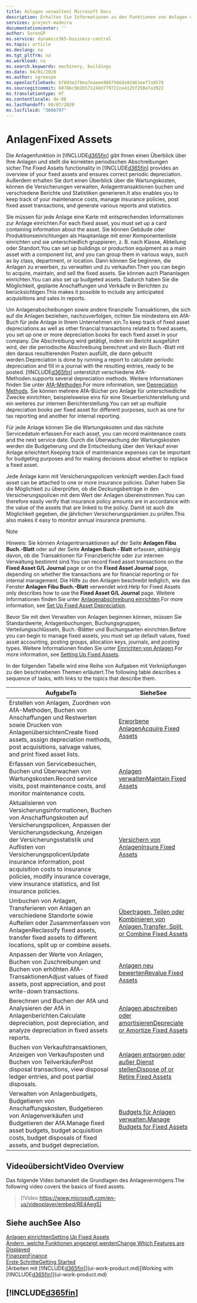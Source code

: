 ```yaml
---
title: Anlagen verwalten| Microsoft Docs
description: Erhalten Sie Informationen zu den Funktionen von Anlagen und eine Übersicht , wie mit Anlagen gearbeitet wird.
services: project-madeira
documentationcenter: ''
author: SorenGP
ms.service: dynamics365-business-central
ms.topic: article
ms.devlang: na
ms.tgt_pltfrm: na
ms.workload: na
ms.search.keywords: machinery, buildings
ms.date: 04/01/2020
ms.author: sgroespe
ms.openlocfilehash: bf893e2f8ea7eaeee9867566da92461eef7a9578
ms.sourcegitcommit: 6078bc9b2b571248d779722ce4125f250e7a3922
ms.translationtype: HT
ms.contentlocale: de-DE
ms.lasthandoff: 08/07/2020
ms.locfileid: "3666797"
---
```

# <a name="fixed-assets"></a><span data-ttu-id="07323-103">Anlagen</span><span class="sxs-lookup"><span data-stu-id="07323-103">Fixed Assets</span></span>
<span data-ttu-id="07323-104">Die Anlagenfunktion in [!INCLUDE[d365fin](includes/d365fin_md.md)] gibt Ihnen einen Überblick über Ihre Anlagen und stellt die korrekten periodischen Abschreibungen sicher.</span><span class="sxs-lookup"><span data-stu-id="07323-104">The Fixed Assets functionality in [!INCLUDE[d365fin](includes/d365fin_md.md)] provides an overview of your fixed assets and ensures correct periodic depreciation.</span></span> <span data-ttu-id="07323-105">Außerdem erhalten Sie dort einen Überblick über die Wartungskosten, können die Versicherungen verwalten, Anlagentransaktionen buchen und verschiedene Berichte und Statistiken generieren.</span><span class="sxs-lookup"><span data-stu-id="07323-105">It also enables you to keep track of your maintenance costs, manage insurance policies, post fixed asset transactions, and generate various reports and statistics.</span></span>

<span data-ttu-id="07323-106">Sie müssen für jede Anlage eine Karte mit entsprechenden Informationen zur Anlage einrichten.</span><span class="sxs-lookup"><span data-stu-id="07323-106">For each fixed asset, you must set up a card containing information about the asset.</span></span> <span data-ttu-id="07323-107">Sie können Gebäude oder Produktionseinrichtungen als Hauptanlage mit einer Komponentenliste einrichten und sie unterschiedlich gruppieren, z. B. nach Klasse, Abteilung oder Standort.</span><span class="sxs-lookup"><span data-stu-id="07323-107">You can set up buildings or production equipment as a main asset with a component list, and you can group them in various ways, such as by class, department, or location.</span></span> <span data-ttu-id="07323-108">Dann können Sie beginnen, die Anlagen zu erwerben, zu verwalten und zu verkaufen.</span><span class="sxs-lookup"><span data-stu-id="07323-108">Then you can begin to acquire, maintain, and sell the fixed assets.</span></span> <span data-ttu-id="07323-109">Sie können auch Plananlagen einrichten.</span><span class="sxs-lookup"><span data-stu-id="07323-109">You can also set up budgeted assets.</span></span> <span data-ttu-id="07323-110">Dadurch haben Sie die Möglichkeit, geplante Anschaffungen und Verkäufe in Berichten zu berücksichtigen.</span><span class="sxs-lookup"><span data-stu-id="07323-110">This makes it possible to include any anticipated acquisitions and sales in reports.</span></span>

<span data-ttu-id="07323-111">Um Anlagenabscheibungen sowie andere finanzielle Transaktionen, die sich auf die Anlagen beziehen, nachzuverfolgen, richten Sie mindestens ein AfA-Buch für jede Anlage in Ihrem Unternehmen ein.</span><span class="sxs-lookup"><span data-stu-id="07323-111">To keep track of fixed asset depreciations as well as other financial transactions related to fixed assets, you set up one or more depreciation books for each fixed asset in your company.</span></span> <span data-ttu-id="07323-112">Die Abschreibung wird getätigt, indem ein Bericht ausgeführt wird, der die periodische Abschreibung berechnet und ein Buch.-Blatt mit den daraus resultierenden Posten ausfüllt, die dann gebucht werden.</span><span class="sxs-lookup"><span data-stu-id="07323-112">Depreciation is done by running a report to calculate periodic depreciation and fill in a journal with the resulting entries, ready to be posted.</span></span> [!INCLUDE[d365fin](includes/d365fin_md.md)] <span data-ttu-id="07323-113">unterstützt verschiedene AfA-Methoden.</span><span class="sxs-lookup"><span data-stu-id="07323-113">supports several depreciation methods.</span></span> <span data-ttu-id="07323-114">Weitere Informationen finden Sie unter [AfA-Methoden](fa-depreciation-methods.md).</span><span class="sxs-lookup"><span data-stu-id="07323-114">For more information, see [Depreciation Methods](fa-depreciation-methods.md).</span></span> <span data-ttu-id="07323-115">Sie können mehrere AfA-Bücher pro Anlage für unterschiedliche Zwecke einrichten, beispielsweise eins für eine Steuerberichterstellung und ein weiteres zur internen Berichterstellung.</span><span class="sxs-lookup"><span data-stu-id="07323-115">You can set up multiple depreciation books per fixed asset for different purposes, such as one for tax reporting and another for internal reporting.</span></span>

<span data-ttu-id="07323-116">Für jede Anlage können Sie die Wartungskosten und das nächste Servicedatum erfassen.</span><span class="sxs-lookup"><span data-stu-id="07323-116">For each asset, you can record maintenance costs and the next service date.</span></span> <span data-ttu-id="07323-117">Durch die Überwachung der Wartungskosten werden die Budgetierung und die Entscheidung über den Verkauf einer Anlage erleichtert.</span><span class="sxs-lookup"><span data-stu-id="07323-117">Keeping track of maintenance expenses can be important for budgeting purposes and for making decisions about whether to replace a fixed asset.</span></span>

<span data-ttu-id="07323-118">Jede Anlage kann mit Versicherungspolicen verknüpft werden.</span><span class="sxs-lookup"><span data-stu-id="07323-118">Each fixed asset can be attached to one or more insurance policies.</span></span> <span data-ttu-id="07323-119">Daher haben Sie die Möglichkeit zu überprüfen, ob die Deckungsbeiträge in den Versicherungspolicen mit dem Wert der Anlagen übereinstimmen.</span><span class="sxs-lookup"><span data-stu-id="07323-119">You can therefore easily verify that insurance policy amounts are in accordance with the value of the assets that are linked to the policy.</span></span> <span data-ttu-id="07323-120">Damit ist auch die Möglichkeit gegeben, die jährlichen Versicherungsprämien zu prüfen.</span><span class="sxs-lookup"><span data-stu-id="07323-120">This also makes it easy to monitor annual insurance premiums.</span></span>

> [!NOTE]  
>   <span data-ttu-id="07323-121">Hinweis: Sie können Anlagentransaktionen auf der Seite **Anlagen Fibu Buch.-Blatt** oder auf der Seite **Anlagen Buch - Blatt** erfassen, abhängig davon, ob die Transaktionen für Finanzberichte oder zur internen Verwaltung bestimmt sind.</span><span class="sxs-lookup"><span data-stu-id="07323-121">You can record fixed asset transactions on the **Fixed Asset G/L Journal** page or on the **Fixed Asset Journal** page, depending on whether the transactions are for financial reporting or for internal management.</span></span> <span data-ttu-id="07323-122">Die Hilfe zu den Anlagen beschreibt lediglich, wie das Fenster **Anlagen Fibu Buch.-Blatt** verwendet wird.</span><span class="sxs-lookup"><span data-stu-id="07323-122">Help for Fixed Assets only describes how to use the **Fixed Asset G/L Journal** page.</span></span> <span data-ttu-id="07323-123">Weitere Informationen finden Sie unter [Anlagenabschreibung einrichten](fa-how-setup-depreciation.md).</span><span class="sxs-lookup"><span data-stu-id="07323-123">For more information, see [Set Up Fixed Asset Depreciation](fa-how-setup-depreciation.md).</span></span>

<span data-ttu-id="07323-124">Bevor Sie mit dem Verwalten von Anlagen beginnen können, müssen Sie Standardwerte, Anlagenbuchungen, Buchungsgruppen, Verteilungsschlüsseln, Buch.-Blätter und Buchungsarten einrichten.</span><span class="sxs-lookup"><span data-stu-id="07323-124">Before you can begin to manage fixed assets, you must set up default values, fixed asset accounting, posting groups, allocation keys, journals, and posting types.</span></span> <span data-ttu-id="07323-125">Weitere Informationen finden Sie unter [Einrichten von Anlagen](fa-setup.md).</span><span class="sxs-lookup"><span data-stu-id="07323-125">For more information, see [Setting Up Fixed Assets](fa-setup.md).</span></span>

<span data-ttu-id="07323-126">In der folgenden Tabelle wird eine Reihe von Aufgaben mit Verknüpfungen zu den beschriebenen Themen erläutert.</span><span class="sxs-lookup"><span data-stu-id="07323-126">The following table describes a sequence of tasks, with links to the topics that describe them.</span></span>

| <span data-ttu-id="07323-127">Aufgabe</span><span class="sxs-lookup"><span data-stu-id="07323-127">To</span></span> | <span data-ttu-id="07323-128">Siehe</span><span class="sxs-lookup"><span data-stu-id="07323-128">See</span></span> |
| --- | --- |
| <span data-ttu-id="07323-129">Erstellen von Anlagen, Zuordnen von AfA-Methoden, Buchen von Anschaffungen und Restwerten sowie Drucken von Anlagenübersichten</span><span class="sxs-lookup"><span data-stu-id="07323-129">Create fixed assets, assign depreciation methods, post acquisitions, salvage values, and print fixed asset lists.</span></span> |[<span data-ttu-id="07323-130">Erworbene Anlagen</span><span class="sxs-lookup"><span data-stu-id="07323-130">Acquire Fixed Assets</span></span>](fa-how-acquire.md) |
| <span data-ttu-id="07323-131">Erfassen von Servicebesuchen, Buchen und Überwachen von Wartungskosten.</span><span class="sxs-lookup"><span data-stu-id="07323-131">Record service visits, post maintenance costs, and monitor maintenance costs.</span></span> |[<span data-ttu-id="07323-132">Anlagen verwalten</span><span class="sxs-lookup"><span data-stu-id="07323-132">Maintain Fixed Assets</span></span>](fa-how-maintain.md) |
| <span data-ttu-id="07323-133">Aktualisieren von Versicherungsinformationen, Buchen von Anschaffungskosten auf Versicherungspolicen, Anpassen der Versicherungsdeckung, Anzeigen der Versicherungsstatistik und Auflisten von Versicherungspolicen</span><span class="sxs-lookup"><span data-stu-id="07323-133">Update insurance information, post acquisition costs to insurance policies, modify insurance coverage, view insurance statistics, and list insurance policies.</span></span> |[<span data-ttu-id="07323-134">Versichern von Anlagen</span><span class="sxs-lookup"><span data-stu-id="07323-134">Insure Fixed Assets</span></span>](fa-how-insure.md) |
| <span data-ttu-id="07323-135">Umbuchen von Anlagen, Transferieren von Anlagen an verschiedene Standorte sowie Aufteilen oder Zusammenfassen von Anlagen</span><span class="sxs-lookup"><span data-stu-id="07323-135">Reclassify fixed assets, transfer fixed assets to different locations, split up or combine assets.</span></span> |[<span data-ttu-id="07323-136">Übertragen, Teilen oder Kombinieren von Anlagen.</span><span class="sxs-lookup"><span data-stu-id="07323-136">Transfer, Split, or Combine Fixed Assets</span></span>](fa-how-trans-split-combine.md) |
| <span data-ttu-id="07323-137">Anpassen der Werte von Anlagen, Buchen von Zuschreibungen und Buchen von erhöhten AfA-Transaktionen</span><span class="sxs-lookup"><span data-stu-id="07323-137">Adjust values of fixed assets, post appreciation, and post write-down transactions.</span></span> |[<span data-ttu-id="07323-138">Anlagen neu bewerten</span><span class="sxs-lookup"><span data-stu-id="07323-138">Revalue Fixed Assets</span></span>](fa-how-revalue.md) |
| <span data-ttu-id="07323-139">Berechnen und Buchen der AfA und Analysieren der AfA in Anlagenberichten.</span><span class="sxs-lookup"><span data-stu-id="07323-139">Calculate depreciation, post depreciation, and  analyze depreciation in fixed assets reports.</span></span> |[<span data-ttu-id="07323-140">Anlagen abschreiben oder amortisieren</span><span class="sxs-lookup"><span data-stu-id="07323-140">Depreciate or Amortize Fixed Assets</span></span>](fa-how-depreciate-amortize.md) |
| <span data-ttu-id="07323-141">Buchen von Verkaufstransaktionen, Anzeigen von Verkaufsposten und Buchen von Teilverkäufen</span><span class="sxs-lookup"><span data-stu-id="07323-141">Post disposal transactions, view disposal ledger entries, and post partial disposals.</span></span> |[<span data-ttu-id="07323-142">Anlagen entsorgen oder außer Dienst stellen</span><span class="sxs-lookup"><span data-stu-id="07323-142">Dispose of or Retire Fixed Assets</span></span>](fa-how-dispose-retire.md) |
| <span data-ttu-id="07323-143">Verwalten von Anlagenbudgets, Budgetieren von Anschaffungskosten, Budgetieren von Anlagenverkäufen und Budgetieren der AfA.</span><span class="sxs-lookup"><span data-stu-id="07323-143">Manage fixed asset budgets, budget acquisition costs, budget disposals of fixed assets, and budget depreciation.</span></span> |[<span data-ttu-id="07323-144">Budgets für Anlagen verwalten.</span><span class="sxs-lookup"><span data-stu-id="07323-144">Manage Budgets for Fixed Assets</span></span>](fa-how-manage-budgets.md) |

## <a name="video-overview"></a><span data-ttu-id="07323-145">Videoübersicht</span><span class="sxs-lookup"><span data-stu-id="07323-145">Video Overview</span></span>
<span data-ttu-id="07323-146">Das folgende Video behandelt die Grundlagen des Anlagevermögens.</span><span class="sxs-lookup"><span data-stu-id="07323-146">The following video covers the basics of fixed assets.</span></span>

> [!Video https://www.microsoft.com/en-us/videoplayer/embed/RE4AegS]

## <a name="see-also"></a><span data-ttu-id="07323-147">Siehe auch</span><span class="sxs-lookup"><span data-stu-id="07323-147">See Also</span></span>
[<span data-ttu-id="07323-148">Anlagen einrichten</span><span class="sxs-lookup"><span data-stu-id="07323-148">Setting Up Fixed Assets</span></span>](fa-setup.md)  
[<span data-ttu-id="07323-149">Ändern, welche Funktionen angezeigt werden</span><span class="sxs-lookup"><span data-stu-id="07323-149">Change Which Features are Displayed</span></span>](ui-experiences.md)  
[<span data-ttu-id="07323-150">Finanzen</span><span class="sxs-lookup"><span data-stu-id="07323-150">Finance</span></span>](finance.md)  
[<span data-ttu-id="07323-151">Erste Schritte</span><span class="sxs-lookup"><span data-stu-id="07323-151">Getting Started</span></span>](product-get-started.md)  
<span data-ttu-id="07323-152">[Arbeiten mit [!INCLUDE[d365fin](includes/d365fin_md.md)]](ui-work-product.md)</span><span class="sxs-lookup"><span data-stu-id="07323-152">[Working with [!INCLUDE[d365fin](includes/d365fin_md.md)]](ui-work-product.md)</span></span>

## [!INCLUDE[d365fin](includes/free_trial_md.md)]  
 
